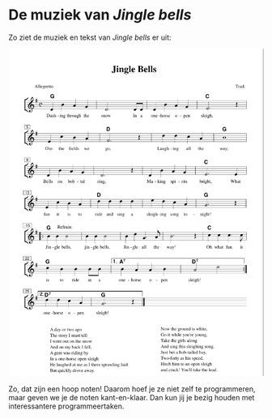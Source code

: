 # De muziek van *Jingle bells*

Zo ziet de muziek en tekst van *Jingle bells* er uit:

![Muziek en tekst](images/muziek-en-tekst.png)

Zo, dat zijn een hoop noten! Daarom hoef je ze niet zelf te programmeren, maar geven we je de noten kant-en-klaar. Dan kun jij je bezig houden met interessantere programmeertaken.
